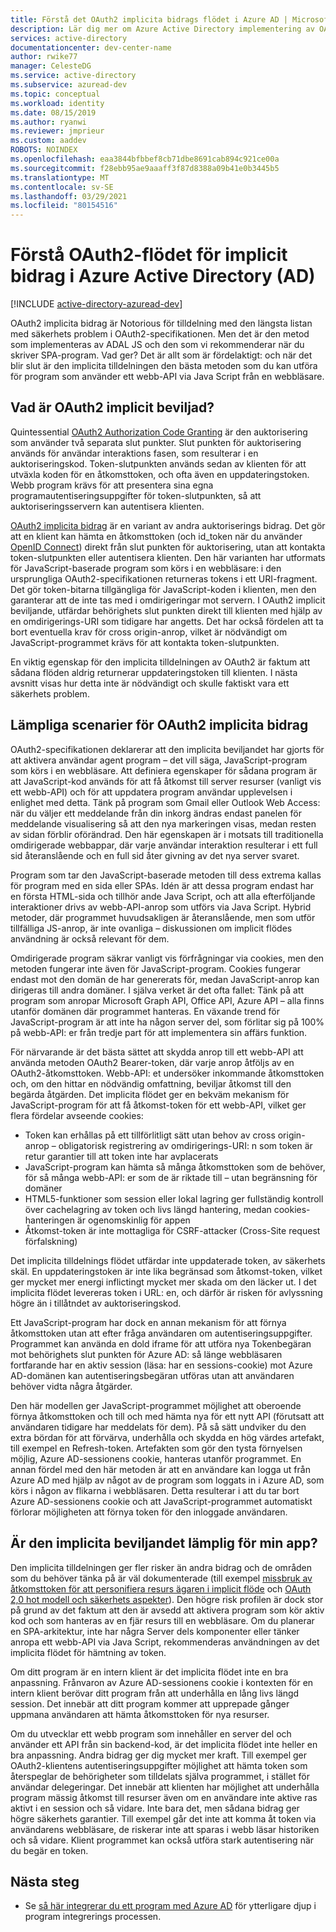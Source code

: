 ```yaml
---
title: Förstå det OAuth2 implicita bidrags flödet i Azure AD | Microsoft Docs
description: Lär dig mer om Azure Active Directory implementering av OAuth2 implicita bidrags flöde och om det är rätt för ditt program.
services: active-directory
documentationcenter: dev-center-name
author: rwike77
manager: CelesteDG
ms.service: active-directory
ms.subservice: azuread-dev
ms.topic: conceptual
ms.workload: identity
ms.date: 08/15/2019
ms.author: ryanwi
ms.reviewer: jmprieur
ms.custom: aaddev
ROBOTS: NOINDEX
ms.openlocfilehash: eaa3844bfbbef8cb71dbe8691cab894c921ce00a
ms.sourcegitcommit: f28ebb95ae9aaaff3f87d8388a09b41e0b3445b5
ms.translationtype: MT
ms.contentlocale: sv-SE
ms.lasthandoff: 03/29/2021
ms.locfileid: "80154516"
---
```

# <a name="understanding-the-oauth2-implicit-grant-flow-in-azure-active-directory-ad"></a>Förstå OAuth2-flödet för implicit bidrag i Azure Active Directory (AD)

[!INCLUDE [active-directory-azuread-dev](../../../includes/active-directory-azuread-dev.md)]

OAuth2 implicita bidrag är Notorious för tilldelning med den längsta listan med säkerhets problem i OAuth2-specifikationen. Men det är den metod som implementeras av ADAL JS och den som vi rekommenderar när du skriver SPA-program. Vad ger? Det är allt som är fördelaktigt: och när det blir slut är den implicita tilldelningen den bästa metoden som du kan utföra för program som använder ett webb-API via Java Script från en webbläsare.

## <a name="what-is-the-oauth2-implicit-grant"></a>Vad är OAuth2 implicit beviljad?

Quintessential [OAuth2 Authorization Code Granting](https://tools.ietf.org/html/rfc6749#section-1.3.1) är den auktorisering som använder två separata slut punkter. Slut punkten för auktorisering används för användar interaktions fasen, som resulterar i en auktoriseringskod. Token-slutpunkten används sedan av klienten för att utväxla koden för en åtkomsttoken, och ofta även en uppdateringstoken. Webb program krävs för att presentera sina egna programautentiseringsuppgifter för token-slutpunkten, så att auktoriseringsservern kan autentisera klienten.

[OAuth2 implicita bidrag](https://tools.ietf.org/html/rfc6749#section-1.3.2) är en variant av andra auktoriserings bidrag. Det gör att en klient kan hämta en åtkomsttoken (och id_token när du använder [OpenID Connect](https://openid.net/specs/openid-connect-core-1_0.html)) direkt från slut punkten för auktorisering, utan att kontakta token-slutpunkten eller autentisera klienten. Den här varianten har utformats för JavaScript-baserade program som körs i en webbläsare: i den ursprungliga OAuth2-specifikationen returneras tokens i ett URI-fragment. Det gör token-bitarna tillgängliga för JavaScript-koden i klienten, men den garanterar att de inte tas med i omdirigeringar mot servern. I OAuth2 implicit beviljande, utfärdar behörighets slut punkten direkt till klienten med hjälp av en omdirigerings-URI som tidigare har angetts. Det har också fördelen att ta bort eventuella krav för cross origin-anrop, vilket är nödvändigt om JavaScript-programmet krävs för att kontakta token-slutpunkten.

En viktig egenskap för den implicita tilldelningen av OAuth2 är faktum att sådana flöden aldrig returnerar uppdateringstoken till klienten. I nästa avsnitt visas hur detta inte är nödvändigt och skulle faktiskt vara ett säkerhets problem.

## <a name="suitable-scenarios-for-the-oauth2-implicit-grant"></a>Lämpliga scenarier för OAuth2 implicita bidrag

OAuth2-specifikationen deklarerar att den implicita beviljandet har gjorts för att aktivera användar agent program – det vill säga, JavaScript-program som körs i en webbläsare. Att definiera egenskaper för sådana program är att JavaScript-kod används för att få åtkomst till server resurser (vanligt vis ett webb-API) och för att uppdatera program användar upplevelsen i enlighet med detta. Tänk på program som Gmail eller Outlook Web Access: när du väljer ett meddelande från din inkorg ändras endast panelen för meddelande visualisering så att den nya markeringen visas, medan resten av sidan förblir oförändrad. Den här egenskapen är i motsats till traditionella omdirigerade webbappar, där varje användar interaktion resulterar i ett full sid återanslående och en full sid åter givning av det nya server svaret.

Program som tar den JavaScript-baserade metoden till dess extrema kallas för program med en sida eller SPAs. Idén är att dessa program endast har en första HTML-sida och tillhör ande Java Script, och att alla efterföljande interaktioner drivs av webb-API-anrop som utförs via Java Script. Hybrid metoder, där programmet huvudsakligen är återanslående, men som utför tillfälliga JS-anrop, är inte ovanliga – diskussionen om implicit flödes användning är också relevant för dem.

Omdirigerade program säkrar vanligt vis förfrågningar via cookies, men den metoden fungerar inte även för JavaScript-program. Cookies fungerar endast mot den domän de har genererats för, medan JavaScript-anrop kan dirigeras till andra domäner. I själva verket är det ofta fallet: Tänk på att program som anropar Microsoft Graph API, Office API, Azure API – alla finns utanför domänen där programmet hanteras. En växande trend för JavaScript-program är att inte ha någon server del, som förlitar sig på 100% på webb-API: er från tredje part för att implementera sin affärs funktion.

För närvarande är det bästa sättet att skydda anrop till ett webb-API att använda metoden OAuth2 Bearer-token, där varje anrop åtföljs av en OAuth2-åtkomsttoken. Webb-API: et undersöker inkommande åtkomsttoken och, om den hittar en nödvändig omfattning, beviljar åtkomst till den begärda åtgärden. Det implicita flödet ger en bekväm mekanism för JavaScript-program för att få åtkomst-token för ett webb-API, vilket ger flera fördelar avseende cookies:

* Token kan erhållas på ett tillförlitligt sätt utan behov av cross origin-anrop – obligatorisk registrering av omdirigerings-URI: n som token är retur garantier till att token inte har avplacerats
* JavaScript-program kan hämta så många åtkomsttoken som de behöver, för så många webb-API: er som de är riktade till – utan begränsning för domäner
* HTML5-funktioner som session eller lokal lagring ger fullständig kontroll över cachelagring av token och livs längd hantering, medan cookies-hanteringen är ogenomskinlig för appen
* Åtkomst-token är inte mottagliga för CSRF-attacker (Cross-Site request förfalskning)

Det implicita tilldelnings flödet utfärdar inte uppdaterade token, av säkerhets skäl. En uppdateringstoken är inte lika begränsad som åtkomst-token, vilket ger mycket mer energi inflictingt mycket mer skada om den läcker ut. I det implicita flödet levereras token i URL: en, och därför är risken för avlyssning högre än i tillåtndet av auktoriseringskod.

Ett JavaScript-program har dock en annan mekanism för att förnya åtkomsttoken utan att efter fråga användaren om autentiseringsuppgifter. Programmet kan använda en dold iframe för att utföra nya Tokenbegäran mot behörighets slut punkten för Azure AD: så länge webbläsaren fortfarande har en aktiv session (läsa: har en sessions-cookie) mot Azure AD-domänen kan autentiseringsbegäran utföras utan att användaren behöver vidta några åtgärder.

Den här modellen ger JavaScript-programmet möjlighet att oberoende förnya åtkomsttoken och till och med hämta nya för ett nytt API (förutsatt att användaren tidigare har meddelats för dem). På så sätt undviker du den extra bördan för att förvärva, underhålla och skydda en hög värdes artefakt, till exempel en Refresh-token. Artefakten som gör den tysta förnyelsen möjlig, Azure AD-sessionens cookie, hanteras utanför programmet. En annan fördel med den här metoden är att en användare kan logga ut från Azure AD med hjälp av något av de program som loggats in i Azure AD, som körs i någon av flikarna i webbläsaren. Detta resulterar i att du tar bort Azure AD-sessionens cookie och att JavaScript-programmet automatiskt förlorar möjligheten att förnya token för den inloggade användaren.

## <a name="is-the-implicit-grant-suitable-for-my-app"></a>Är den implicita beviljandet lämplig för min app?

Den implicita tilldelningen ger fler risker än andra bidrag och de områden som du behöver tänka på är väl dokumenterade (till exempel [missbruk av åtkomsttoken för att personifiera resurs ägaren i implicit flöde][OAuth2-Spec-Implicit-Misuse] och [OAuth 2,0 hot modell och säkerhets aspekter][OAuth2-Threat-Model-And-Security-Implications]). Den högre risk profilen är dock stor på grund av det faktum att den är avsedd att aktivera program som kör aktiv kod och som hanteras av en fjär resurs till en webbläsare. Om du planerar en SPA-arkitektur, inte har några Server dels komponenter eller tänker anropa ett webb-API via Java Script, rekommenderas användningen av det implicita flödet för hämtning av token.

Om ditt program är en intern klient är det implicita flödet inte en bra anpassning. Frånvaron av Azure AD-sessionens cookie i kontexten för en intern klient berövar ditt program från att underhålla en lång livs längd session. Det innebär att ditt program kommer att upprepade gånger uppmana användaren att hämta åtkomsttoken för nya resurser.

Om du utvecklar ett webb program som innehåller en server del och använder ett API från sin backend-kod, är det implicita flödet inte heller en bra anpassning. Andra bidrag ger dig mycket mer kraft. Till exempel ger OAuth2-klientens autentiseringsuppgifter möjlighet att hämta token som återspeglar de behörigheter som tilldelats själva programmet, i stället för användar delegeringar. Det innebär att klienten har möjlighet att underhålla program mässig åtkomst till resurser även om en användare inte aktive ras aktivt i en session och så vidare. Inte bara det, men sådana bidrag ger högre säkerhets garantier. Till exempel går det inte att komma åt token via användarens webbläsare, de riskerar inte att sparas i webb läsar historiken och så vidare. Klient programmet kan också utföra stark autentisering när du begär en token.

## <a name="next-steps"></a>Nästa steg

* Se [så här integrerar du ett program med Azure AD][ACOM-How-To-Integrate] för ytterligare djup i program integrerings processen.

<!--Image references-->

<!--Reference style links in use-->
[ACOM-How-And-Why-Apps-Added-To-AAD]: active-directory-how-applications-are-added.md
[ACOM-How-To-Integrate]: ../develop/active-directory-how-to-integrate.md?toc=/azure/active-directory/azuread-dev/toc.json&bc=/azure/active-directory/azuread-dev/breadcrumb/toc.json
[OAuth2-Spec-Implicit-Misuse]: https://tools.ietf.org/html/rfc6749#section-10.16
[OAuth2-Threat-Model-And-Security-Implications]: https://tools.ietf.org/html/rfc6819
